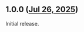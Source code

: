 ## 1.0.0 ([Jul 26, 2025](https://github.com/ramensoftware/windhawk-mods/blob/41aa3a0f7aa0ba89de805c012943f9295c042a69/mods/quicklaunch-3dbuttons.wh.cpp))

Initial release.
